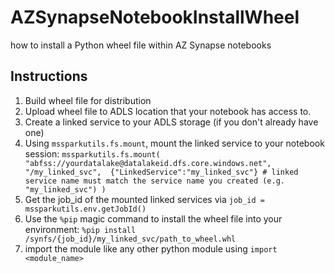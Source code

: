 # AZSynapseNotebookInstallWheel
how to install a Python wheel file within AZ Synapse notebooks
## Instructions
1. Build wheel file for distribution
2. Upload wheel file to ADLS location that your notebook has access to.
3. Create a linked service to your ADLS storage (if you don't already have one)
4. Using `mssparkutils.fs.mount`, mount the linked service to your notebook session:
  `mssparkutils.fs.mount( 
      "abfss://yourdatalake@datalakeid.dfs.core.windows.net", 
      "/my_linked_svc", 
      {"LinkedService":"my_linked_svc"} # linked service name must match the service name you created (e.g. "my_linked_svc")
  )`
5. Get the job_id of the mounted linked services via `job_id = mssparkutils.env.getJobId()`
6. Use the `%pip` magic command to install the wheel file into your environment:
   `%pip install /synfs/{job_id}/my_linked_svc/path_to_wheel.whl`
7. import the module like any other python module using `import <module_name>`
